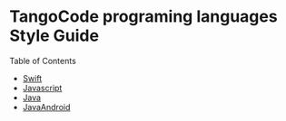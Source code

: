 # TangoCode programing languages Style Guide

Table of Contents
 - [Swift](https://github.com/tangocode/swift-guidelines)
 - [Javascript](https://github.com/tangocode/javascript-guidelines)
 - [Java](https://github.com/tangocode/java-guidelines)
 - [JavaAndroid](https://github.com/tangocode/java-android-guidelines)